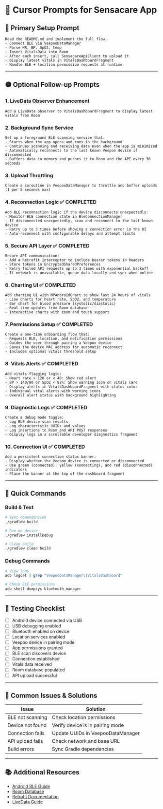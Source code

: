 # 🎯 Cursor Prompts for Sensacare App

## 🚀 Primary Setup Prompt

```
Read the README.md and implement the full flow:
- Connect BLE via VeepooDataManager
- Parse HR, BP, SpO2, temp
- Insert VitalsData into Room
- After each insert, call SensacareApiClient to upload it
- Display latest vitals in VitalsDashboardFragment
- Handle BLE + location permission requests at runtime
```

---

## 🟡 Optional Follow-up Prompts

### 1. LiveData Observer Enhancement
```
Add a LiveData observer to VitalsDashboardFragment to display latest vitals from Room
```

### 2. Background Sync Service
```
Set up a foreground BLE scanning service that:
- Starts when the app opens and runs in the background
- Continues scanning and receiving data even when the app is minimized
- Automatically reconnects to the last known Veepoo device if disconnected
- Buffers data in memory and pushes it to Room and the API every 30 seconds
```

### 3. Upload Throttling
```
Create a coroutine in VeepooDataManager to throttle and buffer uploads (1 per 5 seconds max)
```

### 4. Reconnection Logic ✅ COMPLETED
```
Add BLE reconnection logic if the device disconnects unexpectedly:
- Monitor BLE connection state in BleConnectionManager
- If disconnected unexpectedly, scan and reconnect to the last known device
- Retry up to 3 times before showing a connection error in the UI
- Auto-reconnect with configurable delays and attempt limits
```

### 5. Secure API Layer ✅ COMPLETED
```
Secure API communication:
- Add a Retrofit Interceptor to include bearer tokens in headers
- Store tokens in EncryptedSharedPreferences
- Retry failed API requests up to 3 times with exponential backoff
- If network is unavailable, queue data locally and sync when online
```

### 6. Charting UI ✅ COMPLETED
```
Add charting UI with MPAndroidChart to show last 24 hours of vitals
- Line charts for heart rate, SpO2, and temperature
- Bar chart for blood pressure (systolic/diastolic)
- Real-time updates from Room database
- Interactive charts with zoom and touch support
```

### 7. Permissions Setup ✅ COMPLETED
```
Create a one-time onboarding flow that:
- Requests BLE, location, and notification permissions
- Guides the user through pairing a Veepoo device
- Saves the device MAC address for automatic reconnect
- Includes optional vitals threshold setup
```

### 8. Vitals Alerts ✅ COMPLETED
```
Add vitals flagging logic:
- Heart rate > 120 or < 40: Show red alert
- BP > 140/90 or SpO2 < 92%: Show warning icon on vitals card
- Display alerts in VitalsDashboardFragment with status color
- Individual vital alerts with warning icons
- Overall alert status with background highlighting
```

### 9. Diagnostic Logs ✅ COMPLETED
```
Create a debug mode toggle:
- Log BLE device scan results
- Log characteristic UUIDs and values
- Log insertions to Room and API POST responses
- Display logs in a scrollable developer diagnostics fragment
```

### 10. Connection UI ✅ COMPLETED
```
Add a persistent connection status banner:
- Display whether the Veepoo device is connected or disconnected
- Use green (connected), yellow (connecting), and red (disconnected) indicators
- Place the banner at the top of the dashboard fragment
```

---

## 🔧 Quick Commands

### Build & Test
```bash
# Sync dependencies
./gradlew build

# Run on device
./gradlew installDebug

# Clean build
./gradlew clean build
```

### Debug Commands
```bash
# View logs
adb logcat | grep "VeepooDataManager\|VitalsDashboard"

# Check BLE permissions
adb shell dumpsys bluetooth_manager
```

---

## 📱 Testing Checklist

- [ ] Android device connected via USB
- [ ] USB debugging enabled
- [ ] Bluetooth enabled on device
- [ ] Location services enabled
- [ ] Veepoo device in pairing mode
- [ ] App permissions granted
- [ ] BLE scan discovers device
- [ ] Connection established
- [ ] Vitals data received
- [ ] Room database populated
- [ ] API upload successful

---

## 🐛 Common Issues & Solutions

| Issue | Solution |
|-------|----------|
| BLE not scanning | Check location permissions |
| Device not found | Verify device is in pairing mode |
| Connection fails | Update UUIDs in VeepooDataManager |
| API upload fails | Check network and base URL |
| Build errors | Sync Gradle dependencies |

---

## 📚 Additional Resources

- [Android BLE Guide](https://developer.android.com/guide/topics/connectivity/bluetooth-le)
- [Room Database](https://developer.android.com/training/data-storage/room)
- [Retrofit Documentation](https://square.github.io/retrofit/)
- [LiveData Guide](https://developer.android.com/topic/libraries/architecture/livedata) 